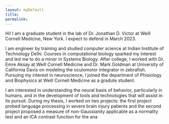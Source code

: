 ```yaml
---
layout: myDefault
title: 
permalink:
---
```

<div class="content">
	<p>Hi! I am a graduate student in the lab of Dr. Jonathan D. Victor at Weill Cornell Medicine, New York. I expect to defend in March 2023. </p>
	<p> I am engineer by training and studied computer science at Indian Institute of Technology Delhi. Courses in computational biology sparked my interest and led me to do a minor in Systems Biology. After college, I worked with Dr. Emre Aksay at Weill Cornell Medicine and Dr. Mark Goldman at University of California Davis on modeling the oculomotor integrator in zebrafish. Pursuing my interest in neuroscience, I joined the department of Phisiology and Biophysics at Weill Cornell Medicine as a gradute student.</p>
	<p>I am interested in understanding the neural basis of behavior, particularly in humans, and in the development of tools and technologies that will assist in its pursuit. During my thesis, I worked on two projects: the first project probed language processing in severe brain injury patients and the second project proposed a measure of non-Gaussianity applicable as a normality test and an ICA contrast function for the ana

<!-- [Twitter](jainparul321)
[Github](https://github.com/paj3001/paj3001) -->
